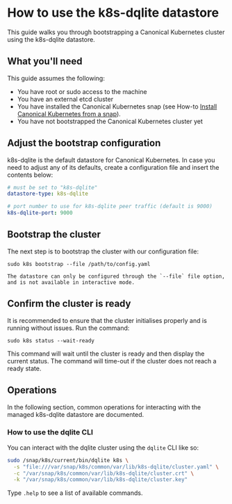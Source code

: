 # How to use the k8s-dqlite datastore

This guide walks you through bootstrapping a Canonical Kubernetes cluster
using the k8s-dqlite datastore.

## What you'll need

This guide assumes the following:

- You have root or sudo access to the machine
- You have an external etcd cluster
- You have installed the Canonical Kubernetes snap
  (see How-to [Install Canonical Kubernetes from a snap][snap-install-howto]).
- You have not bootstrapped the Canonical Kubernetes cluster yet

## Adjust the bootstrap configuration

k8s-dqlite is the default datastore for Canonical Kubernetes. In case you need
to adjust any of its defaults, create a configuration file and insert the
contents below:

```yaml
# must be set to "k8s-dqlite"
datastore-type: k8s-dqlite

# port number to use for k8s-dqlite peer traffic (default is 9000)
k8s-dqlite-port: 9000
```

## Bootstrap the cluster

The next step is to bootstrap the cluster with our configuration file:

```
sudo k8s bootstrap --file /path/to/config.yaml
```

```{note}
The datastore can only be configured through the `--file` file option,
and is not available in interactive mode.
```

## Confirm the cluster is ready

It is recommended to ensure that the cluster initialises properly and is
running without issues. Run the command:

```
sudo k8s status --wait-ready
```

This command will wait until the cluster is ready and then display
the current status. The command will time-out if the cluster does not reach a
ready state.

## Operations

In the following section, common operations for interacting with the managed
k8s-dqlite datastore are documented.

### How to use the dqlite CLI

You can interact with the dqlite cluster using the `dqlite` CLI like so:

```bash
sudo /snap/k8s/current/bin/dqlite k8s \
  -s "file:///var/snap/k8s/common/var/lib/k8s-dqlite/cluster.yaml" \
  -c "/var/snap/k8s/common/var/lib/k8s-dqlite/cluster.crt" \
  -k "/var/snap/k8s/common/var/lib/k8s-dqlite/cluster.key"
```

Type `.help` to see a list of available commands.

<!-- LINKS -->

[snap-install-howto]: ./install/snap
